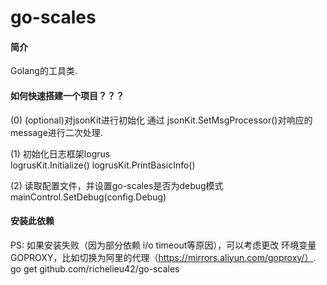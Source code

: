 # go-scales

#### 简介 
Golang的工具类.

#### 如何快速搭建一个项目？？？
(0) (optional)对jsonKit进行初始化
通过 jsonKit.SetMsgProcessor()对响应的message进行二次处理.

(1) 初始化日志框架logrus  
logrusKit.Initialize()
logrusKit.PrintBasicInfo()

(2) 读取配置文件，并设置go-scales是否为debug模式 
mainControl.SetDebug(config.Debug)

#### 安装此依赖
PS: 如果安装失败（因为部分依赖 i/o timeout等原因），可以考虑更改 环境变量GOPROXY，比如切换为阿里的代理（https://mirrors.aliyun.com/goproxy/）.
go get github.com/richelieu42/go-scales
